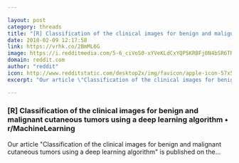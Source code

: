 ```yaml
---

layout: post
category: threads
title: "[R] Classification of the clinical images for benign and malignant cutaneous tumors using a deep learning algorithm"
date: 2018-02-09 12:17:58
link: https://vrhk.co/2BmML6G
image: https://i.redditmedia.com/5-6_ciVoS0-xYVeKLdCxYQP5KRBFj0N4bSR6TRiFkIo.png?w=320&s=3dfd36e63ee7bcacfd7f3f95459bb093
domain: reddit.com
author: "reddit"
icon: http://www.redditstatic.com/desktop2x/img/favicon/apple-icon-57x57.png
excerpt: "Our article \"Classification of the clinical images for benign and malignant cutaneous tumors using a deep learning algorithm\" is published on the..."

---
```


### [R] Classification of the clinical images for benign and malignant cutaneous tumors using a deep learning algorithm • r/MachineLearning

Our article "Classification of the clinical images for benign and malignant cutaneous tumors using a deep learning algorithm" is published on the...